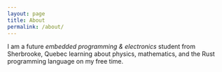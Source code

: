 ```yaml
---
layout: page
title: About
permalink: /about/
---
```


I am a future _embedded programming & electronics_ student from Sherbrooke,
Quebec learning about physics, mathematics, and the Rust programming language
on my free time.